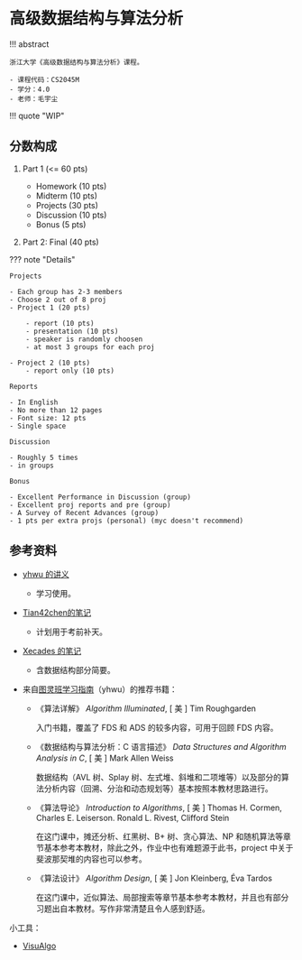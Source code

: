 # 高级数据结构与算法分析

!!! abstract

    浙江大学《高级数据结构与算法分析》课程。

    - 课程代码：CS2045M
    - 学分：4.0
    - 老师：毛宇尘

!!! quote "WIP"

## 分数构成

1. Part 1 (<= 60 pts)
    - Homework (10 pts)
    - Midterm (10 pts)
    - Projects (30 pts)
    - Discussion (10 pts)
    - Bonus (5 pts)

2. Part 2: Final (40 pts)

??? note "Details"

    Projects

    - Each group has 2-3 members
    - Choose 2 out of 8 proj
    - Project 1 (20 pts)

        - report (10 pts)
        - presentation (10 pts)
        - speaker is randomly choosen
        - at most 3 groups for each proj

    - Project 2 (10 pts)
        - report only (10 pts)

    Reports

    - In English
    - No more than 12 pages
    - Font size: 12 pts
    - Single space

    Discussion

    - Roughly 5 times
    - in groups

    Bonus

    - Excellent Performance in Discussion (group)
    - Excellent proj reports and pre (group)
    - A Survey of Recent Advances (group)
    - 1 pts per extra projs (personal) (myc doesn't recommend)

## 参考资料

- [yhwu 的讲义](https://yhwu-is.github.io/Teach/tcs/ads/ads/)
    - 学习使用。

- [Tian42chen的笔记](https://github.com/Tian42chen/Transcription-Malfunctioned/blob/main/_Finalized_Notes/ADS.pdf)
    - 计划用于考前补天。

- [Xecades 的笔记](https://note.xecades.xyz/cs/ads)
    - 含数据结构部分简要。

- 来自[图灵班学习指南](https://zju-turing.github.io/TuringCourses/major/advanced_data_structure/)（yhwu）的推荐书籍：
    - 《算法详解》 _Algorithm Illuminated_, [ 美 ] Tim Roughgarden

        入门书籍，覆盖了 FDS 和 ADS 的较多内容，可用于回顾 FDS 内容。

    - 《数据结构与算法分析：C 语言描述》 _Data Structures and Algorithm Analysis in C_, [ 美 ] Mark Allen Weiss

        数据结构（AVL 树、Splay 树、左式堆、斜堆和二项堆等）以及部分的算法分析内容（回溯、分治和动态规划等）基本按照本教材思路进行。

    - 《算法导论》 _Introduction to Algorithms_, [ 美 ] Thomas H. Cormen, Charles E. Leiserson. Ronald L. Rivest, Clifford Stein

        在这门课中，摊还分析、红黑树、B+ 树、贪心算法、NP 和随机算法等章节基本参考本教材，除此之外，作业中也有难题源于此书，project 中关于斐波那契堆的内容也可以参考。

    - 《算法设计》 _Algorithm Design_, [ 美 ] Jon Kleinberg, Éva Tardos

        在这门课中，近似算法、局部搜索等章节基本参考本教材，并且也有部分习题出自本教材。写作非常清楚且令人感到舒适。

小工具：

- [VisuAlgo](https://visualgo.net/zh)
